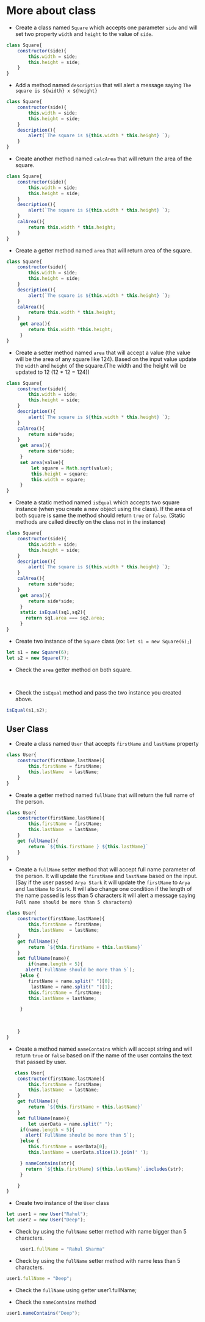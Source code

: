 # More about class

- Create a class named `Square` which accepts one parameter `side` and will set two property `width` and `height` to the value of `side`.
```js
class Square{
    constructor(side){
        this.width = side;
        this.height = side;
    }
}
```

- Add a method named `description` that will alert a message saying `The square is ${width} x ${height}`
```js
class Square{
    constructor(side){
        this.width = side;
        this.height = side;
    }
    description(){
        alert(`The square is ${this.width * this.height} `);
    }
}
```

- Create another method named `calcArea` that will return the area of the square.
```js
class Square{
    constructor(side){
        this.width = side;
        this.height = side;
    }
    description(){
        alert(`The square is ${this.width * this.height} `);
    }
    calArea(){
        return this.width * this.height;
    }
}
```

- Create a getter method named `area` that will return area of the square.
```js
class Square{
    constructor(side){
        this.width = side;
        this.height = side;
    }
    description(){
        alert(`The square is ${this.width * this.height} `);
    }
    calArea(){
        return this.width * this.height;
    }
     get area(){
        return this.width *this.height;
     }
}
```

- Create a setter method named `area` that will accept a value (the value will be the area of any square like 124). Based on the input value update the `width` and `height` of the square.(The width and the height will be updated to 12 (12 \* 12 = 124))
```js
class Square{
    constructor(side){
        this.width = side;
        this.height = side;
    }
    description(){
        alert(`The square is ${this.width * this.height} `);
    }
    calArea(){
        return side*side;
    }
     get area(){
        return side*side;
     }
     set area(value){
         let square = Math.sqrt(value);
         this.height = square;
         this.width = square;
     }
}
```

- Create a static method named `isEqual` which accepts two square instance (when you create a new object using the class). If the area of both square is same the method should return `true` or `false`. (Static methods are called directly on the class not in the instance)
```js
class Square{
    constructor(side){
        this.width = side;
        this.height = side;
    }
    description(){
        alert(`The square is ${this.width * this.height} `);
    }
    calArea(){
        return side*side;
    }
     get area(){
        return side*side;
     }
     static isEqual(sq1,sq2){
       return sq1.area === sq2.area;
     }
}
```

- Create two instance of the `Square` class (ex: `let s1 = new Square(6);`)
```js
let s1 = new Square(6);
let s2 = new Square(7);
```

- Check the `area` getter method on both square.
```js
 
```


- Check the `isEqual` method and pass the two instance you created above.
```js
isEqual(s1,s2);


```

## User Class

- Create a class named `User` that accepts `firstName` and `lastName` property
```js
class User{
    constructor(firstName,lastName){
        this.firstName = firstName;
        this.lastName  = lastName;
    }
}
```

- Create a getter method named `fullName` that will return the full name of the person.
```js
class User{
    constructor(firstName,lastName){
        this.firstName = firstName;
        this.lastName  = lastName;
    }
    get fullName(){
        return `${this.firstName } ${this.lastName}`
    }
}
```

- Create a `fullName` setter method that will accept full name parameter of the person. It will update the `firstName` and `lastName` based on the input. (Say if the user passed `Arya Stark` it will update the `firstName` to `Arya` and `lastName` to `Stark`. It will also change one condition if the length of the name passed is less than 5 characters it will alert a message saying `Full name should be more than 5 characters`)
```js
class User{
    constructor(firstName,lastName){
        this.firstName = firstName;
        this.lastName  = lastName;
    }
    get fullName(){
        return `${this.firstName + this.lastName}`
    }
    set fullName(name){
        if(name.length < 5){
       alert(`FullName should be more than 5`);
     }else {
        firstName = name.split(" ")[0];
         lastName = name.split(" ")[1];
        this.firstName = firstName;
        this.lastName = lastName;

     }
         
     

    }
}
```
- Create a method named `nameContains` which will accept string and will return `true` or `false` based on if the name of the user contains the text that passed by user.
```js
   class User{
    constructor(firstName,lastName){
        this.firstName = firstName;
        this.lastName  = lastName;
    }
    get fullName(){
        return `${this.firstName + this.lastName}`
    }
    set fullName(name){
        let userData = name.split(" ");
     if(name.length < 5){
       alert(`FullName should be more than 5`);
     }else {
        this.firstName = userData[0];
        this.lastName = userData.slice(1).join(' ');

     } nameContains(str){
       return `${this.firstName} ${this.lastName}`.includes(str);
     }

    }
}
```

- Create two instance of the `User` class
```js
let user1 = new User("Rahul");
let user2 = new User("Deep");
```


- Check by using the `fullName` setter method with name bigger than 5 characters.
```js 
     user1.fullName = "Rahul Sharma"
```


- Check by using the `fullName` setter method with name less than 5 characters.
```js
user1.fullName = "Deep";
```

- Check the `fullName` using getter
user1.fullName;

- Check the `nameContains` method
```js
user1.nameContains("Deep");
```

